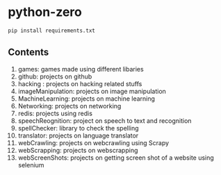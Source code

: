 # python-zero

```python
pip install requirements.txt
```

## Contents

1) games: games made using different libaries
2) github: projects on github
3) hacking : projects on hacking related stuffs
4) imageManipulation: projects on image manipulation
5) MachineLearning: projects on machine learning
6) Networking: projects on networking
7) redis: projects using redis
8) speechReognition: project on speech to text and recognition
9) spellChecker: library to check the spelling
10) translator: projects on language translator
11) webCrawling: projects on webcrawling using Scrapy
12) webScrapping: projects on webscrapping
13) webScreenShots: projects on getting screen shot of a website using selenium